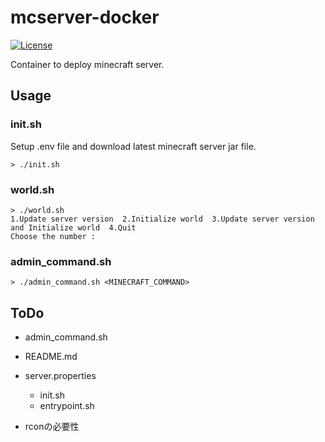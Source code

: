 # mcserver-docker
[![License](https://img.shields.io/github/license/c012vu5/mcserver-docker.svg?style=flat-square)](./LICENSE)

Container to deploy minecraft server.

## Usage

### init.sh
Setup .env file and download latest minecraft server jar file.

```console
> ./init.sh
```

### world.sh
```console
> ./world.sh
1.Update server version  2.Initialize world  3.Update server version and Initialize world  4.Quit
Choose the number :
```

### admin_command.sh
```console
> ./admin_command.sh <MINECRAFT_COMMAND>
```


## ToDo

- admin_command.sh
- README.md
- server.properties
  - init.sh
  - entrypoint.sh

- rconの必要性
